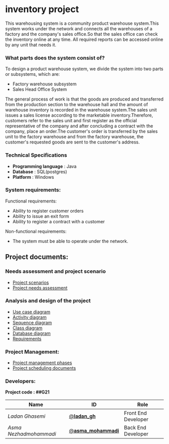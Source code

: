 # inventory project
This warehousing system is a community product warehouse system.This system works under the network and connects all the warehouses of a factory and the company's sales office.So that the sales office can check the inventory online at any time. All required reports can be accessed online by any unit that needs it.

### What parts does the system consist of?
To design a product warehouse system, we divide the system into two parts or subsystems, which are:
- Factory warehouse subsystem
- Sales Head Office System

The general process of work is that the goods are produced and transferred from the production section to the warehouse hall and the amount of warehouse inventory is recorded in the warehouse system.The sales unit issues a sales license according to the marketable inventory.Therefore, customers refer to the sales unit and first register as the official representative of the company and after concluding a contract with the company, place an order.The customer's order is transferred by the sales unit to the factory warehouse and from the factory warehouse, the customer's requested goods are sent to the customer's address.

### Technical Specifications
- **Programming language** : Java
- **Database** : SQL(postgres)
- **Platform** : Windows

### System requirements:

Functional requirements:
- Ability to register customer orders
- Ability to issue an exit form
- Ability to register a contract with a customer

Non-functional requirements:
- The system must be able to operate under the network.

## Project documents:

### Needs assessment and project scenario

- [Project scenarios](/Documentation/Scenario.md)
- [Project needs assessment](/Documentation/Requirements.md)


### Analysis and design of the project
- [Use case diagram]()
- [Activity diagram]()
- [Sequence diagram]()
- [Class diagram]()
- [Database diagram]()
- [Requirements]()


### Project Management:
- [Project management phases]()
- [Project scheduling documents]()

### Developers:

**Project code : ##G21**

Name | ID | Role
------------ | ------------- | ------------- 
*Ladan Ghasemi* | [@𝐥𝐚𝐝𝐚𝐧_𝐠𝐡](https://github.com/ladan-gh) | Front End Developer
*Asma Nezhadmohammadi* | [@𝐚𝐬𝐦𝐚_𝐦𝐨𝐡𝐚𝐦𝐦𝐚𝐝𝐢](https://github.com/asma-mohammadi) | Back End Developer
